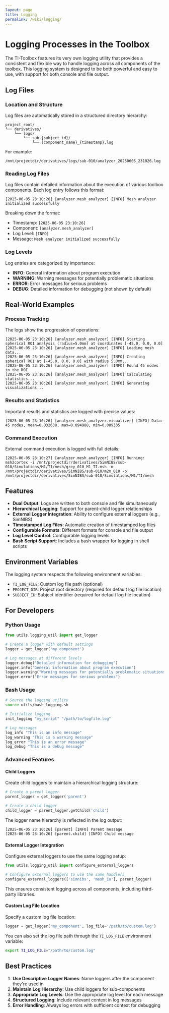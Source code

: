```yaml
---
layout: page
title: Logging
permalink: /wiki/logging/
---
```


# Logging Processes in the Toolbox

The TI-Toolbox features its very own logging utility that provides a consistent and flexible way to handle logging across all components of the toolbox. This logging system is designed to be both powerful and easy to use, with support for both console and file output.

## Log Files

### Location and Structure

Log files are automatically stored in a structured directory hierarchy:
```
project_root/
└── derivatives/
    └── logs/
        └── sub-{subject_id}/
            └── {component_name}_{timestamp}.log
```

For example:
```
/mnt/projectdir/derivatives/logs/sub-010/analyzer_20250605_231026.log
```

### Reading Log Files

Log files contain detailed information about the execution of various toolbox components. Each log entry follows this format:
```
[2025-06-05 23:10:26] [analyzer.mesh_analyzer] [INFO] Mesh analyzer initialized successfully
```

Breaking down the format:
- Timestamp: `[2025-06-05 23:10:26]`
- Component: `[analyzer.mesh_analyzer]`
- Log Level: `[INFO]`
- Message: `Mesh analyzer initialized successfully`

### Log Levels

Log entries are categorized by importance:
- **INFO**: General information about program execution
- **WARNING**: Warning messages for potentially problematic situations
- **ERROR**: Error messages for serious problems
- **DEBUG**: Detailed information for debugging (not shown by default)

## Real-World Examples

### Process Tracking

The logs show the progression of operations:

```
[2025-06-05 23:10:26] [analyzer.mesh_analyzer] [INFO] Starting spherical ROI analysis (radius=5.0mm) at coordinates [-45.0, 0.0, 0.0]
[2025-06-05 23:10:26] [analyzer.mesh_analyzer] [INFO] Loading mesh data...
[2025-06-05 23:10:26] [analyzer.mesh_analyzer] [INFO] Creating spherical ROI at [-45.0, 0.0, 0.0] with radius 5.0mm...
[2025-06-05 23:10:26] [analyzer.mesh_analyzer] [INFO] Found 45 nodes in the ROI
[2025-06-05 23:10:26] [analyzer.mesh_analyzer] [INFO] Calculating statistics...
[2025-06-05 23:10:26] [analyzer.mesh_analyzer] [INFO] Generating visualizations...
```

### Results and Statistics

Important results and statistics are logged with precise values:

```
[2025-06-05 23:10:26] [analyzer.mesh_analyzer.visualizer] [INFO] Data: 45 nodes, mean=0.032638, max=0.094988, min=0.009335
```

### Command Execution

External command execution is logged with full details:

```
[2025-06-05 23:10:27] [analyzer.mesh_analyzer] [INFO] Running: msh2cortex -i /mnt/projectdir/derivatives/SimNIBS/sub-010/Simulations/M1/TI/mesh/grey_010_M1_TI.msh -m /mnt/projectdir/derivatives/SimNIBS/sub-010/m2m_010 -o /mnt/projectdir/derivatives/SimNIBS/sub-010/Simulations/M1/TI/mesh
```

## Features

- **Dual Output**: Logs are written to both console and file simultaneously
- **Hierarchical Logging**: Support for parent-child logger relationships
- **External Logger Integration**: Ability to configure external loggers (e.g., SimNIBS)
- **Timestamped Log Files**: Automatic creation of timestamped log files
- **Configurable Formats**: Different formats for console and file output
- **Log Level Control**: Configurable logging levels
- **Bash Script Support**: Includes a bash wrapper for logging in shell scripts

## Environment Variables

The logging system respects the following environment variables:
- `TI_LOG_FILE`: Custom log file path (optional)
- `PROJECT_DIR`: Project root directory (required for default log file location)
- `SUBJECT_ID`: Subject identifier (required for default log file location)

## For Developers

### Python Usage

```python
from utils.logging_util import get_logger

# Create a logger with default settings
logger = get_logger('my_component')

# Log messages at different levels
logger.debug("Detailed information for debugging")
logger.info("General information about program execution")
logger.warning("Warning messages for potentially problematic situations")
logger.error("Error messages for serious problems")
```

### Bash Usage

```bash
# Source the logging utility
source utils/bash_logging.sh

# Initialize logging
init_logging "my_script" "/path/to/logfile.log"

# Log messages
log_info "This is an info message"
log_warning "This is a warning message"
log_error "This is an error message"
log_debug "This is a debug message"
```

### Advanced Features

#### Child Loggers

Create child loggers to maintain a hierarchical logging structure:

```python
# Create a parent logger
parent_logger = get_logger('parent')

# Create a child logger
child_logger = parent_logger.getChild('child')
```

The logger name hierarchy is reflected in the log output:
```
[2025-06-05 23:10:26] [parent] [INFO] Parent message
[2025-06-05 23:10:26] [parent.child] [INFO] Child message
```

#### External Logger Integration

Configure external loggers to use the same logging setup:

```python
from utils.logging_util import configure_external_loggers

# Configure external loggers to use the same handlers
configure_external_loggers(['simnibs', 'mesh_io'], parent_logger)
```

This ensures consistent logging across all components, including third-party libraries.

#### Custom Log File Location

Specify a custom log file location:

```python
logger = get_logger('my_component', log_file='/path/to/custom.log')
```

You can also set the log file path through the `TI_LOG_FILE` environment variable:
```bash
export TI_LOG_FILE="/path/to/custom.log"
```

## Best Practices

1. **Use Descriptive Logger Names**: Name loggers after the component they're used in
2. **Maintain Log Hierarchy**: Use child loggers for sub-components
3. **Appropriate Log Levels**: Use the appropriate log level for each message
4. **Structured Logging**: Include relevant context in log messages
5. **Error Handling**: Always log errors with sufficient context for debugging 